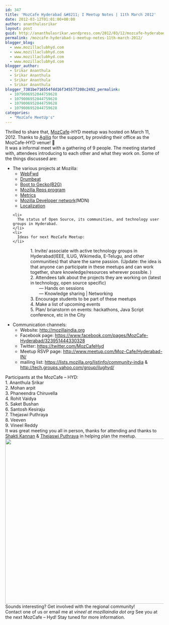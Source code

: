 ```yaml
---
id: 347
title: 'MozCafe Hyderabad &#8211; I Meetup Notes | 11th March 2012'
date: 2012-03-12T01:01:00+00:00
author: ananthulasrikar
layout: post
guid: http://ananthulasrikar.wordpress.com/2012/03/12/mozcafe-hyderabad-i-meetup-notes-11th-march-2012/
permalink: /mozcafe-hyderabad-i-meetup-notes-11th-march-2012/
blogger_blog:
  - www.mozillaclubhyd.com
  - www.mozillaclubhyd.com
  - www.mozillaclubhyd.com
  - www.mozillaclubhyd.com
blogger_author:
  - Srikar Ananthula
  - Srikar Ananthula
  - Srikar Ananthula
  - Srikar Ananthula
blogger_7381be716554fdd16f34557f208c2492_permalink:
  - 1079006952044759628
  - 1079006952044759628
  - 1079006952044759628
  - 1079006952044759628
categories:
  - "MozCafe MeetUp's"
---
```

<div dir="ltr" style="text-align:left;">
  Thrilled to share that, <a href="http://mozillaindia.org/event/mar/mozcafe-hyd">MozCafe</a>-HYD meetup was hosted on March 11, 2012. <span class="author-g-3j0ga5292wsejh3e">Thanks to </span><span class="author-g-3j0ga5292wsejh3e"><a href="http://agiliq.com/" target="_blank">Agiliq</a></span><span class="author-g-3j0ga5292wsejh3e"> for the support, by providing their office as the MozCafe-HYD venue! 🙂</span><br /><span class="author-g-3j0ga5292wsejh3e">It was a informal meet</span> with a gathering of 9 people. The meeting started with, attendees introducing to each other and what they work on. Some of the things discussed are: 
  
  <ul>
    <li>
      The various projects at Mozilla: <ul>
        <li>
          <a href="https://webfwd.org/en-US/" target="_blank">WebFwd</a>
        </li>
        <li>
          <a href="https://drumbeat.org/en-US/" target="_blank">Drumbeat</a>
        </li>
        <li>
          <a href="http://openwebfoundation.org/" target="_blank">Boot to Gecko(B2G)</a>
        </li>
        <li>
          <a href="https://reps.mozilla.org/" target="_blank">Mozilla Reps program</a>
        </li>
        <li>
          <a href="http://blog.mozilla.com/metrics/" target="_blank">Metrics</a>
        </li>
        <li>
          <a href="https://developer.mozilla.org/" target="_blank">Mozilla Developer network</a>(MDN)
        </li>
        <li>
          <a href="https://wiki.mozilla.org/L10n:Teams" target="_blank">Localization</a>
        </li>
      </ul>
    </li>
    
    <li>
      The status of Open Source, its communities, and technology user groups in Hyderabad.
    </li>
    <li>
      Ideas for next MozCafe Meetup:
    </li>
  </ul>
  
  <div id="magicdomid4" style="margin-left:80px;">
    <span class="author-g-3j0ga5292wsejh3e">1. Invite/ associate with active technology groups </span><span class="author-g-3j0ga5292wsejh3e">in Hyderabad</span><span class="author-g-3j0ga5292wsejh3e">(IEEE, ILUG, Wikimedia, E-Telugu, and other communities) that share the same passion. (Update: the idea is that </span>anyone can participate in these meetups and can work together, share knowledge/resources wherever possible. <span class="author-g-3j0ga5292wsejh3e">) </span>
  </div>
  
  <div id="magicdomid5" style="margin-left:80px;">
    <span class="author-g-3j0ga5292wsejh3e">2. </span><span class="author-g-3j0ga5292wsejh3e">Attendees talk about the projects they are working on (latest in technology, open source specific)</span>
  </div>
  
  <div style="margin-left:80px;">
           &#8212; <span class="author-g-3j0ga5292wsejh3e">Hands on sessions </span>
  </div>
  
  <div style="margin-left:80px;">
    <span class="author-g-3j0ga5292wsejh3e">       &#8212; Knowledge sharing | Networking</span>
  </div>
  
  <div style="margin-left:80px;">
    <span class="author-g-3j0ga5292wsejh3e">3. Encourage students to be part of these meetups</span>
  </div>
  
  <div style="margin-left:80px;">
    <span class="author-g-3j0ga5292wsejh3e">4. </span>Make a list of upcoming events
  </div>
  
  <div style="margin-left:80px;">
    5. Plan/ brianstorm on events: hackathons, Java Script conference, etc in the City
  </div>
  
  <ul>
    <li>
      Communication channels: <ul>
        <li>
          Website: <a href="http://mozillaindia.org/">http://mozillaindia.org</a>
        </li>
        <li>
          Facebook page: <a href="https://www.facebook.com/pages/MozCafe-Hyderabad/323951444330328" target="_blank">https://www.facebook.com/pages/MozCafe-Hyderabad/323951444330328</a>
        </li>
        <li>
          Twitter: <a href="https://twitter.com/MozCafeHyd" target="_blank">https://twitter.com/MozCafeHyd</a>
        </li>
        <li>
          Meetup RSVP page: <a href="http://www.meetup.com/Moz-Cafe/Hyderabad-IN/" target="_blank">http://www.meetup.com/Moz-Cafe/Hyderabad-IN/</a>
        </li>
        <li>
          mailing list: <a href="https://lists.mozilla.org/listinfo/community-india" target="_blank">https://lists.mozilla.org/listinfo/community-india</a> & <a href="http://tech.groups.yahoo.com/group/ilughyd/message/21294" target="_blank">http://tech.groups.yahoo.com/group/ilughyd/</a>
        </li>
      </ul>
    </li>
  </ul>
  
  <div id="magicdomid9">
    <span class="author-g-3j0ga5292wsejh3e">Participants at the MozCafe &#8211; HYD:</span>
  </div>
  
  <div id="magicdomid11">
    <span class="author-g-3j0ga5292wsejh3e">1. Ananthula Srikar</span>
  </div>
  
  <div id="magicdomid12">
    <span class="author-g-3j0ga5292wsejh3e">2. </span><span class="author-g-3j0ga5292wsejh3e">Mohan arpit</span>
  </div>
  
  <div id="magicdomid13">
    <span class="author-g-3j0ga5292wsejh3e">3. </span><span class="author-g-3j0ga5292wsejh3e">Phaneendra Chiruvella</span><span class="author-g-3j0ga5292wsejh3e"> </span>
  </div>
  
  <div id="magicdomid14">
    <span class="author-g-3j0ga5292wsejh3e">4. </span><span class="author-g-3j0ga5292wsejh3e">Rohit Vaidya</span>
  </div>
  
  <div id="magicdomid15">
    <span class="author-g-3j0ga5292wsejh3e">5. </span><span class="author-g-3j0ga5292wsejh3e">Saket Bushan</span>
  </div>
  
  <div id="magicdomid16">
    <span class="author-g-3j0ga5292wsejh3e">6. </span><span class="author-g-3j0ga5292wsejh3e">Santosh Kesiraju</span>
  </div>
  
  <div id="magicdomid17">
    <span class="author-g-3j0ga5292wsejh3e">7. Thejaswi Puthraya</span>
  </div>
  
  <div id="magicdomid18">
    <span class="author-g-3j0ga5292wsejh3e">8. </span><span class="author-g-3j0ga5292wsejh3e">Veeven</span>
  </div>
  
  <div>
    <span class="author-g-3j0ga5292wsejh3e">9. Vineel Reddy</span>
  </div>
  
  <div>
  </div>
  
  <div>
    It was great meeting you all in person, t<span class="author-g-3j0ga5292wsejh3e">hanks for attending and</span><span class="author-g-3j0ga5292wsejh3e"> thanks to <a href="http://www.shakthimaan.com/about.html" target="_blank">Shakti Kannan</a> & </span><span class="author-g-3j0ga5292wsejh3e"><a href="http://thejaswi.info/" target="_blank">Thejaswi Puthraya</a> in helping plan the meetup. </span>
  </div>
  
  <div>
  </div>
  
  <div>
    <img alt="" src="http://www.flickr.com/photos/mozillaindia/6840894698/in/photostream" /><img alt="" height="525" src="http://farm8.staticflickr.com/7057/6840894698_d5df65dba2_b.jpg" width="700" />
  </div>
  
  <div id="magicdomid1">
    <span class="author-g-3j0ga5292wsejh3e">Sounds interesting? Get involved with the regional community!<br /> Contact one of us or email me at <em>vineel at mozillaindia dot org </em> See you at the next MozCafe &#8211; Hyd! Stay tuned for more information.   </span>
  </div>
</div>